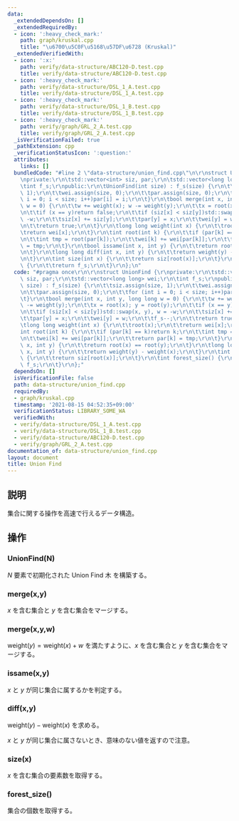 ```yaml
---
data:
  _extendedDependsOn: []
  _extendedRequiredBy:
  - icon: ':heavy_check_mark:'
    path: graph/kruskal.cpp
    title: "\u6700\u5C0F\u5168\u57DF\u6728 (Kruskal)"
  _extendedVerifiedWith:
  - icon: ':x:'
    path: verify/data-structure/ABC120-D.test.cpp
    title: verify/data-structure/ABC120-D.test.cpp
  - icon: ':heavy_check_mark:'
    path: verify/data-structure/DSL_1_A.test.cpp
    title: verify/data-structure/DSL_1_A.test.cpp
  - icon: ':heavy_check_mark:'
    path: verify/data-structure/DSL_1_B.test.cpp
    title: verify/data-structure/DSL_1_B.test.cpp
  - icon: ':heavy_check_mark:'
    path: verify/graph/GRL_2_A.test.cpp
    title: verify/graph/GRL_2_A.test.cpp
  _isVerificationFailed: true
  _pathExtension: cpp
  _verificationStatusIcon: ':question:'
  attributes:
    links: []
  bundledCode: "#line 2 \"data-structure/union_find.cpp\"\n\r\nstruct UnionFind {\r\
    \nprivate:\r\n\tstd::vector<int> siz, par;\r\n\tstd::vector<long long> wei;\r\n\
    \tint f_s;\r\npublic:\r\n\tUnionFind(int size) : f_s(size) {\r\n\t\tsiz.assign(size,\
    \ 1);\r\n\t\twei.assign(size, 0);\r\n\t\tpar.assign(size, 0);\r\n\t\tfor (int\
    \ i = 0; i < size; i++)par[i] = i;\r\n\t}\r\n\tbool merge(int x, int y, long long\
    \ w = 0) {\r\n\t\tw += weight(x); w -= weight(y);\r\n\t\tx = root(x); y = root(y);\r\
    \n\t\tif (x == y)return false;\r\n\t\tif (siz[x] < siz[y])std::swap(x, y), w =\
    \ -w;\r\n\t\tsiz[x] += siz[y];\r\n\t\tpar[y] = x;\r\n\t\twei[y] = w;\r\n\t\tf_s--;\r\
    \n\t\treturn true;\r\n\t}\r\n\tlong long weight(int x) {\r\n\t\troot(x);\r\n\t\
    \treturn wei[x];\r\n\t}\r\n\tint root(int k) {\r\n\t\tif (par[k] == k)return k;\r\
    \n\t\tint tmp = root(par[k]);\r\n\t\twei[k] += wei[par[k]];\r\n\t\treturn par[k]\
    \ = tmp;\r\n\t}\r\n\tbool issame(int x, int y) {\r\n\t\treturn root(x) == root(y);\r\
    \n\t}\r\n\tlong long diff(int x, int y) {\r\n\t\treturn weight(y) - weight(x);\r\
    \n\t}\r\n\tint size(int x) {\r\n\t\treturn siz[root(x)];\r\n\t}\r\n\tint forest_size()\
    \ {\r\n\t\treturn f_s;\r\n\t}\r\n};\n"
  code: "#pragma once\r\n\r\nstruct UnionFind {\r\nprivate:\r\n\tstd::vector<int>\
    \ siz, par;\r\n\tstd::vector<long long> wei;\r\n\tint f_s;\r\npublic:\r\n\tUnionFind(int\
    \ size) : f_s(size) {\r\n\t\tsiz.assign(size, 1);\r\n\t\twei.assign(size, 0);\r\
    \n\t\tpar.assign(size, 0);\r\n\t\tfor (int i = 0; i < size; i++)par[i] = i;\r\n\
    \t}\r\n\tbool merge(int x, int y, long long w = 0) {\r\n\t\tw += weight(x); w\
    \ -= weight(y);\r\n\t\tx = root(x); y = root(y);\r\n\t\tif (x == y)return false;\r\
    \n\t\tif (siz[x] < siz[y])std::swap(x, y), w = -w;\r\n\t\tsiz[x] += siz[y];\r\n\
    \t\tpar[y] = x;\r\n\t\twei[y] = w;\r\n\t\tf_s--;\r\n\t\treturn true;\r\n\t}\r\n\
    \tlong long weight(int x) {\r\n\t\troot(x);\r\n\t\treturn wei[x];\r\n\t}\r\n\t\
    int root(int k) {\r\n\t\tif (par[k] == k)return k;\r\n\t\tint tmp = root(par[k]);\r\
    \n\t\twei[k] += wei[par[k]];\r\n\t\treturn par[k] = tmp;\r\n\t}\r\n\tbool issame(int\
    \ x, int y) {\r\n\t\treturn root(x) == root(y);\r\n\t}\r\n\tlong long diff(int\
    \ x, int y) {\r\n\t\treturn weight(y) - weight(x);\r\n\t}\r\n\tint size(int x)\
    \ {\r\n\t\treturn siz[root(x)];\r\n\t}\r\n\tint forest_size() {\r\n\t\treturn\
    \ f_s;\r\n\t}\r\n};"
  dependsOn: []
  isVerificationFile: false
  path: data-structure/union_find.cpp
  requiredBy:
  - graph/kruskal.cpp
  timestamp: '2021-08-15 04:52:35+09:00'
  verificationStatus: LIBRARY_SOME_WA
  verifiedWith:
  - verify/data-structure/DSL_1_A.test.cpp
  - verify/data-structure/DSL_1_B.test.cpp
  - verify/data-structure/ABC120-D.test.cpp
  - verify/graph/GRL_2_A.test.cpp
documentation_of: data-structure/union_find.cpp
layout: document
title: Union Find
---
```


## 説明
集合に関する操作を高速で行えるデータ構造。

## 操作
### UnionFind(N)
$N$ 要素で初期化された Union Find 木 を構築する。
### merge(x,y)
$x$ を含む集合と $y$ を含む集合をマージする。
### merge(x,y,w)
$\mathrm{weight}(y) = \mathrm{weight}(x) + w$ を満たすように、$x$ を含む集合と $y$ を含む集合をマージする。
### issame(x,y)
$x$ と $y$ が同じ集合に属するかを判定する。
### diff(x,y)
$\mathrm{weight}(y) - \mathrm{weight}(x)$ を求める。

$x$ と $y$ が同じ集合に属さないとき、意味のない値を返すので注意。
### size(x)
$x$ を含む集合の要素数を取得する。
### forest_size()
集合の個数を取得する。